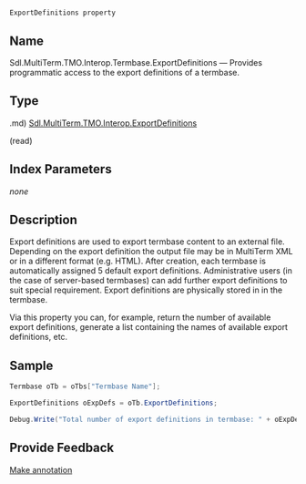 

# 
    ExportDefinitions property




## Name

Sdl.MultiTerm.TMO.Interop.Termbase.ExportDefinitions —          Provides programmatic access to the export definitions of a termbase.



## Type
.md)
[Sdl.MultiTerm.TMO.Interop.ExportDefinitions](Sdl.MultiTerm.TMO.Interop.ExportDefinitions.md)

(read)



## Index Parameters
*none*


## Description



Export definitions are used to export termbase content to an external file. Depending on the export definition the output file may be in MultiTerm XML or in a different format (e.g. HTML). After creation, each termbase is automatically assigned 5 default export definitions. Administrative users (in the case of server-based termbases) can add further export definitions to suit special requirement. Export definitions are physically stored in in the termbase.

Via this property you can, for example, return the number of available export definitions, generate a list containing the names of available export definitions, etc.



## Sample


```cs
Termbase oTb = oTbs["Termbase Name"];

ExportDefinitions oExpDefs = oTb.ExportDefinitions;

Debug.Write("Total number of export definitions in termbase: " + oExpDefs.Count.ToString());
```



## Provide Feedback

[Make annotation](mailto:sdk-feedback@sdl.com&amp;subject=Reference%20for%20Sdl.MultiTerm.TMO.Interop.Termbase.ExportDefinitions)

